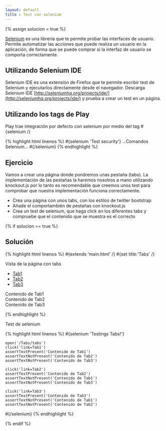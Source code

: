 ```yaml
---
layout: default
title : Test con selenium
---
```


{% assign solucion = true %}

[Selenium](http://seleniumhq.org/) es una librería que te permite probar las interfaces de usuario. Permite automatizar las acciones que puede realiza un usuario en la aplicación, de forma que se puede comprar si la interfaz de usuario se comporta correctamente.

## Utilizando Selenium IDE

Selenium IDE es una extensión de Firefox que te permite escribir test de Selenium y ejecutarlos directamente desde el navegador. Descarga Selenium IDE [http://seleniumhq.org/projects/ide/](http://seleniumhq.org/projects/ide/) y prueba a crear un test en un página. 

## Utilizando los tags de Play

Play trae integración por defecto con selenium por medio del tag #{selenium /}

{% highlight html linenos %}
\#{selenium 'Test security'}
	...Comandos Selenium...
\#{/selenium}
{% endhighlight %}


## Ejercicio

Vamos a crear una página donde pondremos unas pestaña (tabs). La implementación de las pestañas la haremos nosotros a mano utilizando knockout.js por lo tanto es recomendable que creemos unos test para comprobar que nuestra implementación funciona correctamente.

* Crea una página con unos tabs, con los estilos de twitter bootstrap
* Añade el comportambién de pestañas con knockout.js
* Crea un test de selenium, que haga click en los diferentes tabs y compruebe que el contenido que se muestra es el correcto

{% if solucion == true %}

## Solución

{% highlight html linenos %}
#{extends 'main.html' /} #{set title:'Tabs' /}

Vista de la página con tabs

<ul class="tabs">
	<li data-bind="click : function(){viewModel.selectedTab(1)}, css : { active : viewModel.selectedTab() === 1}">
		<a href="#">Tab1</a>
	</li>
	<li data-bind="click : function(){viewModel.selectedTab(2)}, css : { active : viewModel.selectedTab() === 2}">
		<a href="#">Tab2</a>
	</li>
	<li data-bind="click : function(){viewModel.selectedTab(3)}, css : { active : viewModel.selectedTab() === 3}">
		<a href="#">Tab3</a>
	</li>
</ul>

<div data-bind="visible : viewModel.selectedTab() === 1">
	Contenido de Tab1
</div>

<div data-bind="visible : viewModel.selectedTab() === 2">
	Contenido de Tab2
</div>

<div data-bind="visible : viewModel.selectedTab() === 3">
	Contenido de Tab3
</div>

<script>
	var viewModel = {
		selectedTab : ko.observable()
	}
	
	ko.applyBindings(viewModel);	
</script>
{% endhighlight %}

Test de selenium

{% highlight html linenos %}
#{selenium 'Testings Tabs!'}
    
    open('/Tabs/tabs')
    click('link=Tab1')
    assertTextPresent('Contenido de Tab1')
    assertTextNotPresent('Contenido de Tab2')
    assertTextNotPresent('Contenido de Tab3')
    
    click('link=Tab2')
    assertTextPresent('Contenido de Tab2')
    assertTextNotPresent('Contenido de Tab1')
    assertTextNotPresent('Contenido de Tab3')
    
    click('link=Tab3')
    assertTextPresent('Contenido de Tab3')
    assertTextNotPresent('Contenido de Tab1')
    assertTextNotPresent('Contenido de Tab2')
    
#{/selenium}
{% endhighlight %}

{% endif %}